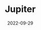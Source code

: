---
layout: image
title: Jupiter
date: 2022-09-29
image: Jupiter 2022-09-29 22_23_19_Planet_50_Sharp100_B1.0_C1.0_S1_N50.jpg
palette: R/G/B
gear:
- ref: 5semount
- ref: 5se
- ref: asi662
  settings:
    gain: 150
    exposure: 15ms
catalogues:
- Solar System
targets:
- Jupiter
---
